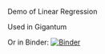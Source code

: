 Demo of Linear Regression

Used in Gigantum

Or in Binder:
[![Binder](https://mybinder.org/badge_logo.svg)](https://mybinder.org/v2/gh/erikbuunk/linear-regression/HEAD)
